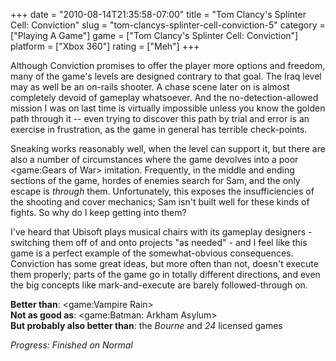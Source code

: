 +++
date = "2010-08-14T21:35:58-07:00"
title = "Tom Clancy's Splinter Cell: Conviction"
slug = "tom-clancys-splinter-cell-conviction-5"
category = ["Playing A Game"]
game = ["Tom Clancy's Splinter Cell: Conviction"]
platform = ["Xbox 360"]
rating = ["Meh"]
+++

Although Conviction promises to offer the player more options and freedom, many of the game's levels are designed contrary to that goal.  The Iraq level may as well be an on-rails shooter.  A chase scene later on is almost completely devoid of gameplay whatsoever.  And the no-detection-allowed mission I was on last time is virtually impossible unless you know the golden path through it -- even trying to discover this path by trial and error is an exercise in frustration, as the game in general has terrible check-points.

Sneaking works reasonably well, when the level can support it, but there are also a number of circumstances where the game devolves into a poor <game:Gears of War> imitation.  Frequently, in the middle and ending sections of the game, hordes of enemies search for Sam, and the only escape is <i>through</i> them.  Unfortunately, this exposes the insufficiencies of the shooting and cover mechanics; Sam isn't built well for these kinds of fights.  So why do I keep getting into them?

I've heard that Ubisoft plays musical chairs with its gameplay designers - switching them off of and onto projects "as needed" - and I feel like this game is a perfect example of the somewhat-obvious consequences.  Conviction has some great ideas, but more often than not, doesn't execute them properly; parts of the game go in totally different directions, and even the big concepts like mark-and-execute are barely followed-through on.

<b>Better than</b>: <game:Vampire Rain>  
<b>Not as good as</b>: <game:Batman: Arkham Asylum>  
<b>But probably also better than</b>: the <i>Bourne</i> and <i>24</i> licensed games

<i>Progress: Finished on Normal</i>